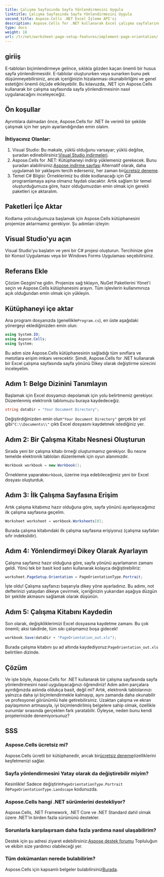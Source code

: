 ```yaml
---
title: Çalışma Sayfasında Sayfa Yönlendirmesini Uygula
linktitle: Çalışma Sayfasında Sayfa Yönlendirmesini Uygula
second_title: Aspose.Cells .NET Excel İşleme API'si
description: Aspose.Cells for .NET kullanarak Excel çalışma sayfalarında sayfa yönünün nasıl ayarlanacağını öğrenin. Daha iyi belge sunumu için basit adım adım kılavuz.
type: docs
weight: 18
url: /tr/net/worksheet-page-setup-features/implement-page-orientation/
---
```

## giriiş
E-tabloları biçimlendirmeye gelince, sıklıkla gözden kaçan önemli bir husus sayfa yönlendirmesidir. E-tablolar oluştururken veya sunarken bunu pek düşünmeyebilirsiniz, ancak içeriğinizin hizalanması okunabilirliğini ve genel estetiğini önemli ölçüde etkileyebilir. Bu kılavuzda, .NET için Aspose.Cells kullanarak bir çalışma sayfasında sayfa yönlendirmesinin nasıl uygulanacağını inceleyeceğiz.
## Ön koşullar
Ayrıntılara dalmadan önce, Aspose.Cells for .NET ile verimli bir şekilde çalışmak için her şeyin ayarlandığından emin olalım.
### İhtiyacınız Olanlar:
1.  Visual Studio: Bu makale, yüklü olduğunu varsayar; yüklü değilse, şuradan edinebilirsiniz:[Visual Studio indirmeleri](https://visualstudio.microsoft.com/vs/).
2.  Aspose.Cells for .NET: Kütüphaneyi indirip yüklemeniz gerekecek. Bunu şuradan alabilirsiniz:[Aspose indirme sayfası](https://releases.aspose.com/cells/net/) Alternatif olarak, daha uygulamalı bir yaklaşımı tercih ederseniz, her zaman bir[ücretsiz deneme](https://releases.aspose.com/).
3. Temel C# Bilgisi: Örneklerimiz bu dilde kodlanacağı için C# programlamaya aşina olmanız faydalı olacaktır.
Artık sağlam bir temel oluşturduğumuza göre, hazır olduğumuzdan emin olmak için gerekli paketleri içe aktaralım.
## Paketleri İçe Aktar
Kodlama yolculuğumuza başlamak için Aspose.Cells kütüphanesini projemize aktarmamız gerekiyor. Şu adımları izleyin:
## Visual Studio'yu açın 
Visual Studio'yu başlatın ve yeni bir C# projesi oluşturun. Tercihinize göre bir Konsol Uygulaması veya bir Windows Forms Uygulaması seçebilirsiniz.
## Referans Ekle
Çözüm Gezgini'ne gidin. Projenize sağ tıklayın, NuGet Paketlerini Yönet'i seçin ve Aspose.Cells kütüphanesini arayın. Tüm işlevlerin kullanımınıza açık olduğundan emin olmak için yükleyin.
## Kütüphaneyi içe aktar 
 Ana program dosyanızda (genellikle`Program.cs`), en üste aşağıdaki yönergeyi eklediğinizden emin olun:
```csharp
using System.IO;
using Aspose.Cells;
using System;
```
Bu adım size Aspose.Cells kütüphanesinin sağladığı tüm sınıflara ve metotlara erişim imkanı verecektir.
Şimdi, Aspose.Cells for .NET kullanarak bir Excel çalışma sayfasında sayfa yönünü Dikey olarak değiştirme sürecini inceleyelim.
## Adım 1: Belge Dizinini Tanımlayın
Başlamak için Excel dosyamızı depolamak için yolu belirtmemiz gerekiyor. Düzenlenmiş elektronik tablomuzu buraya kaydedeceğiz.
```csharp
string dataDir = "Your Document Directory";
```
 Değiştirdiğinizden emin olun`"Your Document Directory"` gerçek bir yol gibi`"C:\\Documents\\"` çıktı Excel dosyasını kaydetmek istediğiniz yer.
## Adım 2: Bir Çalışma Kitabı Nesnesi Oluşturun
Sırada yeni bir çalışma kitabı örneği oluşturmamız gerekiyor. Bu nesne temelde elektronik tabloları düzenlemek için oyun alanımızdır.
```csharp
Workbook workbook = new Workbook();
```
 Örnekleme yaparak`Workbook`, üzerine inşa edebileceğimiz yeni bir Excel dosyası oluşturduk.
## Adım 3: İlk Çalışma Sayfasına Erişim
Artık çalışma kitabımız hazır olduğuna göre, sayfa yönünü ayarlayacağımız ilk çalışma sayfasına geçelim. 
```csharp
Worksheet worksheet = workbook.Worksheets[0];
```
Burada çalışma kitabındaki ilk çalışma sayfasına erişiyoruz (çalışma sayfaları sıfır indekslidir). 
## Adım 4: Yönlendirmeyi Dikey Olarak Ayarlayın
Çalışma sayfamız hazır olduğuna göre, sayfa yönünü ayarlamanın zamanı geldi. Yönü tek bir basit kod satırı kullanarak kolayca değiştirebiliriz:
```csharp
worksheet.PageSetup.Orientation = PageOrientationType.Portrait;
```
İşte oldu! Çalışma sayfanızı başarıyla dikey yöne ayarladınız. Bu adımı, not defterinizi yataydan dikeye çevirmek, içeriğinizin yukarıdan aşağıya düzgün bir şekilde akmasını sağlamak olarak düşünün.
## Adım 5: Çalışma Kitabını Kaydedin
Son olarak, değişikliklerimizi Excel dosyasına kaydetme zamanı. Bu çok önemli; aksi takdirde, tüm sıkı çalışmamız boşa gidecek!
```csharp
workbook.Save(dataDir + "PageOrientation_out.xls");
```
 Burada çalışma kitabını şu ad altında kaydediyoruz:`PageOrientation_out.xls` belirtilen dizinde.
## Çözüm
Ve işte böyle, Aspose.Cells for .NET kullanarak bir çalışma sayfasında sayfa yönlendirmesini nasıl uygulayacağınızı öğrendiniz! Adım adım parçalara ayırdığınızda aslında oldukça basit, değil mi? Artık, elektronik tablolarınızı yalnızca daha iyi biçimlendirmekle kalmayıp, aynı zamanda daha okunabilir ve profesyonel görünümlü hale getirebilirsiniz.
Uzaktan çalışma ve ekran paylaşımının artmasıyla, iyi biçimlendirilmiş belgelere sahip olmak, özellikle sunumlar sırasında gerçekten fark yaratabilir. Öyleyse, neden bunu kendi projelerinizde denemiyorsunuz? 
## SSS
### Aspose.Cells ücretsiz mi?
 Aspose.Cells ücretli bir kütüphanedir, ancak bir[ücretsiz deneme](https://releases.aspose.com/)özelliklerini keşfetmenizi sağlar.
### Sayfa yönlendirmesini Yatay olarak da değiştirebilir miyim?
 Kesinlikle! Sadece değiştirin`PageOrientationType.Portrait` ile`PageOrientationType.Landscape` kodunuzda.
### Aspose.Cells hangi .NET sürümlerini destekliyor?
Aspose.Cells, .NET Framework, .NET Core ve .NET Standard dahil olmak üzere .NET'in birden fazla sürümünü destekler.
### Sorunlarla karşılaşırsam daha fazla yardıma nasıl ulaşabilirim?
 Destek için şu adresi ziyaret edebilirsiniz:[Aspose destek forumu](https://forum.aspose.com/c/cells/9) Topluluğun ve ekibin size yardımcı olabileceği yer.
### Tüm dokümanları nerede bulabilirim?
 Aspose.Cells için kapsamlı belgeler bulabilirsiniz[Burada](https://reference.aspose.com/cells/net/).
